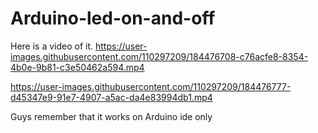 # Arduino-led-on-and-off
Here is a video of it.
https://user-images.githubusercontent.com/110297209/184476708-c76acfe8-8354-4b0e-9b81-c3e50462a594.mp4


https://user-images.githubusercontent.com/110297209/184476777-d45347e9-91e7-4907-a5ac-da4e83994db1.mp4


Guys remember that it works on Arduino ide only
